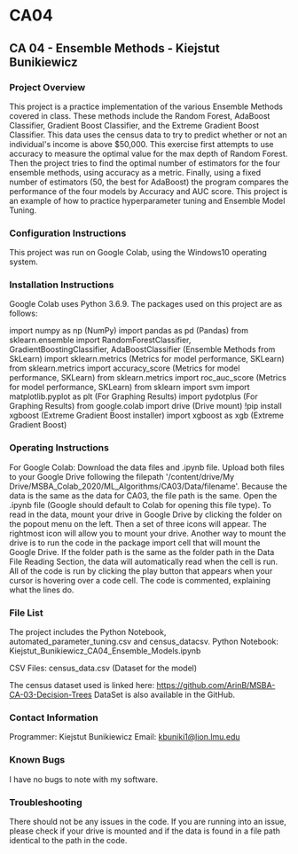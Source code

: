 # CA04
## CA 04 - Ensemble Methods - Kiejstut Bunikiewicz


### Project Overview

This project is a practice implementation of the various Ensemble Methods covered in class. These methods include the Random Forest, AdaBoost Classifier, Gradient Boost Classifier,
and the Extreme Gradient Boost Classifier. This data uses the census data to try to predict whether or not an individual's income is above $50,000. This exercise first attempts to 
use accuracy to measure the optimal value for the max depth of Random Forest. Then the project tries to find the optimal number of estimators for the four ensemble methods, using 
accuracy as a metric. Finally, using a fixed number of estimators (50, the best for AdaBoost) the program compares the performance of the four models by Accuracy and AUC score.
This project is an example of how to practice hyperparameter tuning and Ensemble Model Tuning. 

### Configuration Instructions
This project was run on Google Colab, using the Windows10 operating system. 

### Installation Instructions
Google Colab uses Python 3.6.9.
The packages used on this project are as follows:

import numpy as np (NumPy)
import pandas as pd (Pandas)
from sklearn.ensemble import RandomForestClassifier, GradientBoostingClassifier, AdaBoostClassifier (Ensemble Methods from SkLearn)
import sklearn.metrics (Metrics for model performance, SKLearn)
from sklearn.metrics import accuracy_score (Metrics for model performance, SKLearn)
from sklearn.metrics import roc_auc_score (Metrics for model performance, SKLearn)
from sklearn import svm
import matplotlib.pyplot as plt (For Graphing Results)
import pydotplus (For Graphing Results)
from google.colab import drive (Drive mount)
!pip install xgboost (Extreme Gradient Boost installer)
import xgboost as xgb (Extreme Gradient Boost)


### Operating Instructions
For Google Colab:
Download the data files and .ipynb file. Upload both files to your Google Drive following the filepath '/content/drive/My Drive/MSBA_Colab_2020/ML_Algorithms/CA03/Data/filename'.
Because the data is the same as the data for CA03, the file path is the same.
Open the .ipynb file (Google should default to Colab for opening this file type). 
To read in the data, mount your drive in Google Drive by clicking the folder on the popout menu on the left. Then a set of three icons will appear. The rightmost
icon will allow you to mount your drive. Another way to mount the drive is to run the code in the package import cell that will mount the Google Drive.
If the folder path is the same as the folder path in the Data File Reading Section, the data will automatically read when
the cell is run. All of the code is run by clicking the play button that appears when your cursor is hovering over a code cell. The code is commented, explaining
what the lines do.


### File List
The project includes the Python Notebook, automated_parameter_tuning.csv and census_datacsv.
Python Notebook:
Kiejstut_Bunikiewicz_CA04_Ensemble_Models.ipynb

CSV Files:
census_data.csv (Dataset for the model)


The census dataset used is linked here:
https://github.com/ArinB/MSBA-CA-03-Decision-Trees
DataSet is also available in the GitHub.

### Contact Information
Programmer: Kiejstut Bunikiewicz
Email: kbuniki1@lion.lmu.edu

### Known Bugs
I have no bugs to note with my software.

### Troubleshooting
There should not be any issues in the code. If you are running into an issue, please check if your drive is mounted and if the data is found in a file path identical to
the path in the code. 

 
